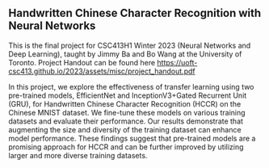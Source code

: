 ## Handwritten Chinese Character Recognition with Neural Networks
This is the final project for CSC413H1 Winter 2023 (Neural Networks and Deep Learning), taught by Jimmy Ba and Bo Wang at the University of Toronto.
Project Handout can be found here https://uoft-csc413.github.io/2023/assets/misc/project_handout.pdf

In this project, we explore the effectiveness of transfer learning using two pre-trained models, EfficientNet and InceptionV3+Gated Recurrent Unit (GRU), for Handwritten Chinese Character Recognition (HCCR) on the Chinese MNIST dataset. We fine-tune these models on various training datasets and evaluate their performance. Our results demonstrate that augmenting the size and diversity of the training dataset can enhance model performance. These findings suggest that pre-trained models are a promising approach for HCCR and can be further improved by utilizing larger and more diverse training datasets.
